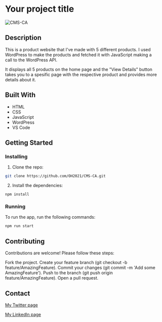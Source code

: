 # Your project title

![CMS-CA](https://github.com/OH2021/CMS-CA/assets/77490624/f77815ef-3e2d-4297-b921-60926f4e1b7d)

## Description

This is a product website that I've made with 5 different products. I used WordPress to make the products and fetched it with JavaScript making a call to the WordPress API. 

It displays all 5 products on the home page and the "View Details" button takes you to a spesific page with the respective product and provides more details about it.

## Built With

- HTML
- CSS
- JavaScript
- WordPress
- VS Code

## Getting Started

### Installing

1. Clone the repo:

```bash
git clone https://github.com/OH2021/CMS-CA.git
```

2. Install the dependencies:

```
npm install
```

### Running

To run the app, run the following commands:

```bash
npm run start
```

## Contributing

Contributions are welcome! Please follow these steps:

Fork the project.
Create your feature branch (git checkout -b feature/AmazingFeature).
Commit your changes (git commit -m 'Add some AmazingFeature').
Push to the branch (git push origin feature/AmazingFeature).
Open a pull request.

## Contact

[My Twitter page](https://twitter.com/OhHaug)

[My LinkedIn page](https://www.linkedin.com/in/ole-henrik-haug-250766296/)

